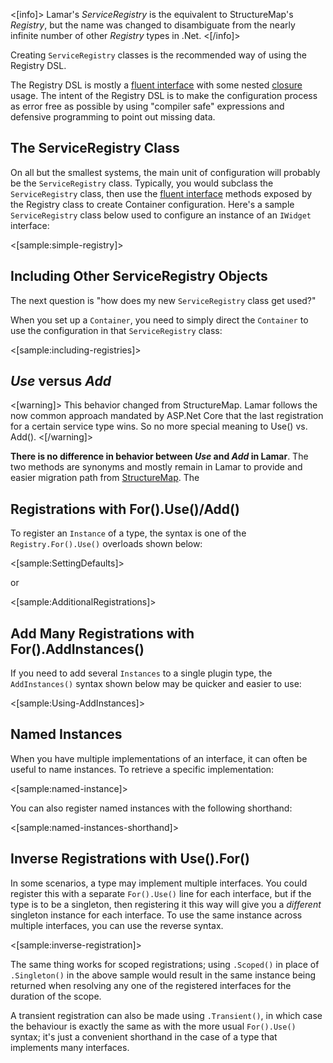 <!--Title: ServiceRegistry DSL-->

<[info]>
Lamar's *ServiceRegistry* is the equivalent to StructureMap's *Registry*, but the name was changed
to disambiguate from the nearly infinite number of other *Registry* types in .Net.
<[/info]>

Creating `ServiceRegistry` classes is the recommended way of using the Registry DSL. 

The Registry DSL is mostly a [fluent interface][1] with some nested [closure][2] 
usage. The intent of the Registry DSL is to make the configuration process as 
error free as possible by using "compiler safe" expressions and defensive 
programming to point out missing data.

## The ServiceRegistry Class

On all but the smallest systems, the main unit of configuration will probably be 
the `ServiceRegistry` class.  Typically, you would subclass the `ServiceRegistry` class, then 
use the [fluent interface](https://en.wikipedia.org/wiki/Fluent_interface) methods exposed by the Registry class to create Container 
configuration. Here's a sample `ServiceRegistry` class below used to configure an 
instance of an `IWidget` interface:

<[sample:simple-registry]>

## Including Other ServiceRegistry Objects

The next question is "how does my new `ServiceRegistry` class get used?" 

When you set up a `Container`, you need to simply direct the 
`Container` to use the configuration in that `ServiceRegistry` class:

<[sample:including-registries]>


## _Use_ versus _Add_

<[warning]>
This behavior changed from StructureMap. Lamar follows the now common approach mandated by ASP.Net Core that the last registration
for a certain service type wins. So no more special meaning to Use() vs. Add().
<[/warning]>

**There is no difference in behavior between *Use* and *Add* in Lamar**. The two methods are synonyms and
mostly remain in Lamar to provide and easier migration path from [StructureMap](https://structuremap.github.io). The 



## Registrations with For().Use()/Add()

To register an `Instance` of a type, the syntax is one of the `Registry.For().Use()` overloads shown below:

<[sample:SettingDefaults]>

or

<[sample:AdditionalRegistrations]>



## Add Many Registrations with For().AddInstances()

If you need to add several `Instances` to a single plugin type, the `AddInstances()` syntax
shown below may be quicker and easier to use:

<[sample:Using-AddInstances]>


## Named Instances

When you have multiple implementations of an interface, it can often be useful to
name instances. To retrieve a specific implementation:

<[sample:named-instance]>

You can also register named instances with the following shorthand:

<[sample:named-instances-shorthand]>

## Inverse Registrations with Use().For()

In some scenarios, a type may implement multiple interfaces.
You could register this with a separate `For().Use()` line for each interface, but if
the type is to be a singleton, then registering it this way will give you a 
*different* singleton instance for each interface. To use the same instance across multiple
interfaces, you can use the reverse syntax.

<[sample:inverse-registration]>

The same thing works for scoped registrations; using `.Scoped()` in place of `.Singleton()` in
the above sample would result in the same instance being returned when resolving any one of the 
registered interfaces for the duration of the scope.

A transient registration can also be made using `.Transient()`, in which case the behaviour is exactly
the same as with the more usual `For().Use()` syntax; it's just a convenient shorthand in the
case of a type that implements many interfaces.

[1]: http://martinfowler.com/bliki/FluentInterface.html
[2]: http://en.wikipedia.org/wiki/Closure_%28computer_programming%29

